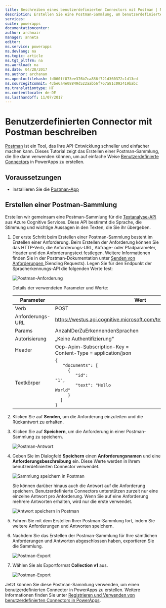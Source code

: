 ```yaml
---
title: Beschreiben eines benutzerdefinierten Connectors mit Postman | Microsoft-Dokumentation
description: Erstellen Sie eine Postman-Sammlung, um benutzerdefinierte Connectors zu registrieren
services: 
suite: powerapps
documentationcenter: 
author: archnair
manager: anneta
editor: 
ms.service: powerapps
ms.devlang: na
ms.topic: article
ms.tgt_pltfrm: na
ms.workload: na
ms.date: 04/28/2017
ms.author: archanan
ms.openlocfilehash: fd060ff873ee376b7ca886f721d360372c1d13ed
ms.sourcegitcommit: 43be6a4e08849d522aabb6f767a81c092419babc
ms.translationtype: HT
ms.contentlocale: de-DE
ms.lasthandoff: 11/07/2017
---
```

# <a name="describe-a-custom-connector-with-postman"></a>Benutzerdefinierten Connector mit Postman beschreiben
[Postman](https://www.getpostman.com/) ist ein Tool, das Ihre API-Entwicklung schneller und einfacher machen kann. Dieses Tutorial zeigt das Erstellen einer Postman-Sammlung, die Sie dann verwenden können, um auf einfache Weise [Benutzerdefinierte Connectors](register-custom-api.md) in PowerApps zu erstellen.

## <a name="prerequisites"></a>Voraussetzungen
* Installieren Sie die [Postman-App](https://www.getpostman.com/apps)

## <a name="create-a-postman-collection"></a>Erstellen einer Postman-Sammlung
Erstellen wir gemeinsam eine Postman-Sammlung für die [Textanalyse-API](https://www.microsoft.com/cognitive-services/en-us/text-analytics-api) aus Azure Cognitive Services. Diese API bestimmt die Sprache, die Stimmung und wichtige Aussagen in den Texten, die Sie ihr übergeben.

1. Der erste Schritt beim Erstellen einer Postman-Sammlung besteht im Erstellen einer Anforderung. Beim Erstellen der Anforderung können Sie das HTTP-Verb, die Anforderungs-URL, Abfrage- oder Pfadparameter, Header und den Anforderungstext festlegen. Weitere Informationen finden Sie in der Postman-Dokumentation unter [Senden von Anforderungen ](https://www.getpostman.com/docs/requests) (Sending Requests). Legen Sie für den Endpunkt der Spracherkennungs-API die folgenden Werte fest:
   
    ![Postman-Anforderung](./media/postman-collection/request.png)
   
    Details der verwendeten Parameter und Werte:
   
   | Parameter | Wert |
   | --- | --- |
   | Verb |POST |
   | Anforderungs-URL |https://westus.api.cognitive.microsoft.com/text/analytics/v2.0/languages |
   | Params |AnzahlDerZuErkennendenSprachen |
   | Autorisierung |„Keine Authentifizierung“ |
   | Header |Ocp-Apim-Subscription-Key = <your subscription key> <br/>Content-Type = application/json |
   | Textkörper |<code>{<br/>&nbsp;&nbsp;&nbsp;"documents": [<br/>&nbsp;&nbsp;&nbsp;&nbsp;&nbsp;{<br/>&nbsp;&nbsp;&nbsp;&nbsp;&nbsp;&nbsp;&nbsp;&nbsp;"id": "1",<br/>&nbsp;&nbsp;&nbsp;&nbsp;&nbsp;&nbsp;&nbsp;&nbsp;"text": "Hello World"<br/>&nbsp;&nbsp;&nbsp;&nbsp;&nbsp;}<br/>&nbsp;&nbsp;]<br/>}<code> |
2. Klicken Sie auf **Senden**, um die Anforderung einzuleiten und die Rückantwort zu erhalten.
3. Klicken Sie auf **Speichern**, um die Anforderung in einer Postman-Sammlung zu speichern.
   
    ![Postman-Antwort](./media/postman-collection/request-response-save.png)
4. Geben Sie im Dialogfeld **Speichern** einen **Anforderungsnamen** und eine **Anforderungsbeschreibung** ein. Diese Werte werden in Ihrem benutzerdefinierten Connector verwendet.
   
    ![Sammlung speichern in Postman](./media/postman-collection/save-request-note.png)
   
    Sie können darüber hinaus auch die Antwort auf die Anforderung speichern. Benutzerdefinierte Connectors unterstützen zurzeit nur eine einzelne Antwort pro Anforderung. Wenn Sie auf eine Anforderung mehrere Antworten erhalten, wird nur die erste verwendet.
   
    ![Antwort speichern in Postman](./media/postman-collection/save-response.png)
5. Fahren Sie mit dem Erstellen Ihrer Postman-Sammlung fort, indem Sie weitere Anforderungen und Antworten speichern.
6. Nachdem Sie das Erstellen der Postman-Sammlung für Ihre sämtlichen Anforderungen und Antworten abgeschlossen haben, exportieren Sie die Sammlung.
   
    ![Postman-Export](./media/postman-collection/export.png)
7. Wählen Sie als Exportformat **Collection v1** aus.
   
    ![Postman-Export](./media/postman-collection/export2.png)

Jetzt können Sie diese Postman-Sammlung verwenden, um einen benutzerdefinierten Connector in PowerApps zu erstellen. Weitere Informationen finden Sie unter [Registrieren und Verwenden von benutzerdefinierten Connectors in PowerApps](register-custom-api.md). 

